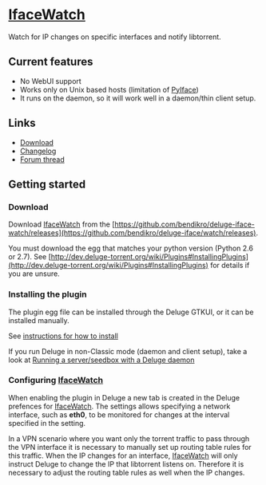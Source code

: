 # [IfaceWatch](/ifacewatch)

Watch for IP changes on specific interfaces and notify libtorrent.

## Current features

* No WebUI support
* Works only on Unix based hosts (limitation of [PyIface](https://github.com/bat-serjo/PyIface))
* It runs on the daemon, so it will work well in a daemon/thin client setup.

## Links

* [Download](https://github.com/bendikro/deluge-iface-watch/releases)
* [Changelog](https://github.com/bendikro/deluge-iface-watch#changelog)
* [Forum thread](http://forum.deluge-torrent.org/viewtopic.php?f=9&t=52739)

## Getting started

### Download

Download [IfaceWatch](/ifacewatch) from the [https://github.com/bendikro/deluge-iface-watch/releases](https://github.com/bendikro/deluge-iface/watch/releases).

You must download the egg that matches your python version (Python 2.6 or 2.7). See [http://dev.deluge-torrent.org/wiki/Plugins#InstallingPlugins](http://dev.deluge-torrent.org/wiki/Plugins#InstallingPlugins) for details if you are unsure.

### Installing the plugin

The plugin egg file can be installed through the Deluge GTKUI, or it can be installed manually.

See [instructions for how to install](http://dev.deluge-torrent.org/wiki/Plugins#InstallingPlugins)

If you run Deluge in non-Classic mode (daemon and client setup), take a look at [Running a server/seedbox with a Deluge daemon](http://dev.deluge-torrent.org/wiki/Plugins#Client-ServerSetups)

### Configuring [IfaceWatch](/ifacewatch)

When enabling the plugin in Deluge a new tab is created in the Deluge prefences for [IfaceWatch](/ifacewatch).
The settings allows specifying a network interface, such as **eth0**, to be
monitored for changes at the interval specified in the setting.

In a VPN scenario where you want only the torrent traffic to pass through the VPN interface
it is necessary to manually set up routing table rules for this traffic. When the IP changes for
an interface, [IfaceWatch](/ifacewatch) will only instruct Deluge to change the IP that libtorrent listens on.
Therefore it is necessary to adjust the routing table rules as well when the IP changes.


